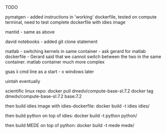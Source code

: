 TODO

pymatgen - added instructions in 'working' dockerfile, tested on compute terminal, need to test complete dockerfile with idies image

mantid - same as above

david notebooks - added git clone statement 

matlab - switching kernels in same container - ask gerard for matlab dockerfile - Gerard said
that we cannot switch between the two in the same container. matlab container much more complex

gsas ii cmd line as a start - x windows later

uintah eventually


scientific linux repo:
docker pull dmedv/compute-base-sl:7.2
docker tag dmedv/compute-base-sl:7.2 base:7.2

then build idies image with idies-dockerfile:
docker build -t idies idies/

then build python on top of idies:
docker build -t python python/

then build MEDE on top of python:
docker build -t mede mede/

